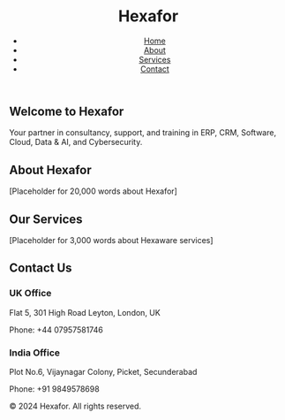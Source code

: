 <!DOCTYPE html>
<html lang="en">
<head>
    <meta charset="UTF-8">
    <meta name="viewport" content="width=device-width, initial-scale=1.0">
    <title>Hexafor - Comprehensive Consultancy Services</title>
    <link rel="stylesheet" href="styles.css">
</head>
<body>
    <header>
        <div class="logo">
            <h1>Hexafor</h1>
        </div>
        <nav>
            <ul>
                <li><a href="#home">Home</a></li>
                <li><a href="#about">About</a></li>
                <li><a href="#services">Services</a></li>
                <li><a href="#contact">Contact</a></li>
            </ul>
        </nav>
    </header>
    <section id="home" class="hero-section">
        <div class="hero-content">
            <h2>Welcome to Hexafor</h2>
            <p>Your partner in consultancy, support, and training in ERP, CRM, Software, Cloud, Data & AI, and Cybersecurity.</p>
        </div>
    </section>
    <section id="about">
        <div class="container">
            <h2>About Hexafor</h2>
            <p>[Placeholder for 20,000 words about Hexafor]</p>
        </div>
    </section>
    <section id="services">
        <div class="container">
            <h2>Our Services</h2>
            <p>[Placeholder for 3,000 words about Hexaware services]</p>
        </div>
    </section>
    <section id="contact">
        <div class="container">
            <h2>Contact Us</h2>
            <div class="contact-info">
                <div>
                    <h3>UK Office</h3>
                    <p>Flat 5, 301 High Road Leyton, London, UK</p>
                    <p>Phone: +44 07957581746</p>
                </div>
                <div>
                    <h3>India Office</h3>
                    <p>Plot No.6, Vijaynagar Colony, Picket, Secunderabad</p>
                    <p>Phone: +91 9849578698</p>
                </div>
            </div>
        </div>
    </section>
    <footer>
        <p>&copy; 2024 Hexafor. All rights reserved.</p>
    </footer>
    <script src="scripts.js"></script>
</body>
</html>
